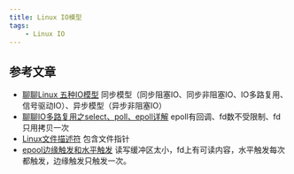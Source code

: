 ```yaml
---
title: Linux IO模型
tags:
    - Linux IO
---
```


## 参考文章
- [聊聊Linux 五种IO模型](http://www.jianshu.com/p/486b0965c296)
同步模型（同步阻塞IO、同步非阻塞IO、IO多路复用、信号驱动IO）、异步模型（异步非阻塞IO）
- [聊聊IO多路复用之select、poll、epoll详解](http://www.jianshu.com/p/dfd940e7fca2)
epoll有回调、fd数不受限制、fd只用拷贝一次
- [Linux文件描述符](http://blog.csdn.net/cywosp/article/details/38965239)
包含文件指针
- [epool边缘触发和水平触发](http://www.cnblogs.com/yuuyuu/p/5103744.html)
读写缓冲区太小，fd上有可读内容，水平触发每次都触发，边缘触发只触发一次。




